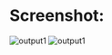 # Screenshot:

![output1](https://drive.google.com/file/d/1BdoUE2s3ESz5BoZqdy1Hfa5NHjEUyPt-/view?usp=sharing)
![output1](https://drive.google.com/file/d/1ZQsDDcjdWoh8mkGfs8TPxEsFSjJXnrb7/view?usp=sharing)
